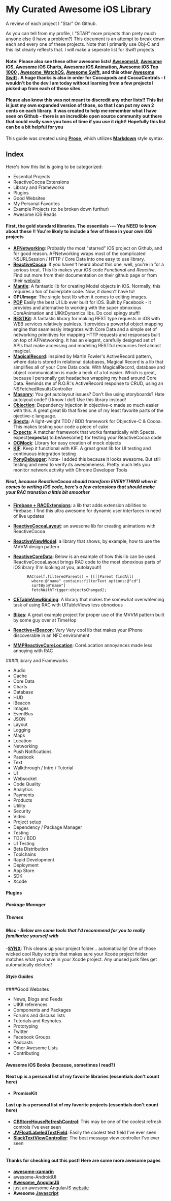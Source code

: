 # My Curated Awesome iOS Library 
A review of each project I "Star" On Github. 

As you can tell from my profile, I "STAR" more projects than prety much anyone else (I have a problem?) This document is an attempt to break down each and every one of these projects. Note that I primarily use Obj-C and this list clearly reflects that. I will make a seperate list for Swift projects

#### Note: Please also see these other awesome lists! [AwseomeUI](https://github.com/cjwirth/awesome-ios-ui), [Awesome iOS](https://github.com/vsouza/awesome-ios), [Awesome iOS Charts](https://github.com/sxyx2008/awesome-ios-chart), [Awesome iOS Animation](https://github.com/sxyx2008/awesome-ios-animation), [Awesome iOS Top 1000](https://github.com/iamdaiyuan/ios_top_1000) , [Awesome_WatchOS](https://github.com/sanketfirodiya/sample-watchkit-apps), [Awesome Swift](https://github.com/matteocrippa/awesome-swift), and this other [Awesome Swift](https://github.com/Wolg/awesome-swift) . A huge thanks is also in order for Cocoapods and CocoaControls - I wouldn't be the dev I am today without learning from a few projects I picked up from each of those sites.
#### Please also know this was not meant to discredit any other lists!! This list is just my own expanded version of those, so that I can put my own 2 cents on each library. It was created to help me remember what I have seen on Github - there is an incredible open source community out there that could really save you tons of time if you use it right! Hopefully this list can be a bit helpful for you

This guide was created using **[Prose](https://github.com/prose/prose)**, which utilizes [**Markdown**](https://confluence.atlassian.com/display/STASH/Markdown+syntax+guide?continue=https%3A%2F%2Fconfluence.atlassian.com%2Fdisplay%2FSTASH%2FMarkdown%2Bsyntax%2Bguide&application=cac) style syntax. 

## **Index**

Here's how this list is going to be categorized:
- Essential Projects
- ReactiveCocoa Extensions
- Library and Frameworks
- Plugins
- Good Websites
- My Personal Favorites
- Example Projects (to be broken down furthur)
- Awesome iOS Reads

#### First, the gold standard libraries. The essentials --- You **NEED** to know about these !! You're likely to include a few of these in your own iOS projects

- **[AFNetworking](https://github.com/AFNetworking/AFNetworking)**: Probably the most "starred" iOS project on Github, and for good reason. AFNetworking wraps most of the complicated NSURLSession / HTTP / Core Data into one easy to use library.
- **[ReactiveCocoa](https://github.com/ReactiveCocoa/ReactiveCocoa)**: If you haven't heard about this one, well, you're in for a serious treat. This lib makes your iOS code _Functional_ and _Reactive_. Find out more from their documentation on their github page or from their [website](http://reactivecocoa.io/)
- **[Mantle](https://github.com/Mantle/Mantle)**: A fantastic lib for creating Model objects in iOS. Normally, this requires a ton of boilerplate code. Now, it doesn't have to!
- **GPUImage**: The single best lib when it comes to editing images. 
- **[POP](https://github.com/facebook/pop)** Easily the best UI Lib ever built for iOS. Built by Facebook - it provides and alternative to working with the super obnoxious CoreAnimation and UIKitDynamics libs. Do cool spingy stuff!
- **[RESTKit](https://github.com/RestKit/RestKit)**: A fantastic library for making REST type requests in iOS with WEB services relatively painless. It provides a powerful object mapping engine that seamlessly integrates with Core Data and a simple set of networking primitives for mapping HTTP requests and responses built on top of AFNetworking. It has an elegant, carefully designed set of APIs that make accessing and modeling RESTful resources feel almost magical.
- **[MagicalRecord](https://github.com/magicalpanda/MagicalRecord)**: Inspired by Martin Fowler's ActiveRecord pattern, where data is stored in relational databases, Magical Record is a lib that simplifies all of your Core Data code. With MagicalRecord, database and object communication is made a heck of a lot easier. Which is great, because I personally get headaches wrapping my head around Core Data. Reminds me of R.O.R.'s ActiveRecord response to CRUD, using an NSFetchedResultsController
- **[Masonry](https://github.com/SnapKit/Masonry)**: You got autolayout issues? Don't like using storyboards? Hate autolyout code? (I know I do!) Use this library instead! 
- **[Objection](http://objection-framework.org/)**: Dependency Injection in objective-c made so much easier with this. A great great lib that fixes one of my least favorite parts of the ojective-c language.
- **[Specta](https://github.com/specta/specta)**: A light-weight TDD / BDD framework for Objective-C & Cocoa. This makes testing your code a piece of cake
- **[Expecta](https://github.com/specta/expecta/)**: A matcher framework that works fantastically with Specta. expect(**expecta**).to.beAwesome() for testing your ReactiveCocoa code
- **[OCMock](http://ocmock.org/)**: Library for easy creation of mock objects
- **[KIF](https://github.com/kif-framework/KIF)**: Keep it functional with KIF. A great great lib for UI testing and continuous integration testing 
- **[PonyDebugger](https://github.com/square/PonyDebugger)**: Note- I added this because it looks awesome. But still testing and need to verify its awesomeness. Pretty much lets you monitor network activity with Chrome Developer Tools

##### Next, because ReactiveCocoa should transform EVERYTHING when it comes to writing iOS code, here's a few extensions that should make your RAC transtion a little bit smoother

- **[Firebase + RACExtensions](https://github.com/joenoon/Firebase-RACExtensions)**: a lib that adds extension abilities to Firebase. I find this ultra awesome for dynamic user interfaces in need of live updates
- **[ReactiveCocoaLayout](https://github.com/ReactiveCocoa/ReactiveCocoaLayout)**: an awesome lib for creating animations with ReactiveCocoa
- **[ReactiveViewModel](https://github.com/ReactiveCocoa/ReactiveViewModel)**: a library that shows, by example, how to use the MVVM design pattern
- **[ReactiveCoreData](https://github.com/apparentsoft/ReactiveCoreData)**: Below is an example of how this lib can be used. ReactiveCocoaLayout brings RAC code to the most obnoxious parts of iOS ibrary (I'm looking at you, autolayout!)

            RAC(self.filteredParents) = [[[[Parent findAll]
              where:@"name" contains:filterText options:@"cd"]
              sortBy:@"name"]
              fetchWithTrigger:objectsChanged];

- **[CETableViewBinding](https://github.com/ColinEberhardt/CETableViewBinding)**: A library that makes the somewhat overwhleming task of using RAC with UITableViews less obnoxious
- **[Bikes](https://github.com/edc1591/Bikes)**: A great example project for proper use of the MVVM pattern built by some guy over at TimeHop
- **[Reactive+iBeacon](https://github.com/eliperkins/ReactiveBeacon)**: Very Very cool lib that makes your iPhone discoverable in an NFC environment
- **[MMPReactiveCoreLocation](MMPReactiveCoreLocation)**: CoreLocation annoyances made less annoying with RAC

####Library and Frameworks
- Audio
- Cache
- Core Data
- Charts
- Database
- HUD
- iBeacon
- Images
- EventBus
- JSON
- Layout
- Logging
- Maps
- Location
- Networking
- Push Notifications
- Passbook
- Text
- Walkthrough / Intro / Tutorial
- UI
- Websocket
- Code Quality
- Analytics
- Payments
- Products
- Utility
- Security
- Video
- Project setup
- Dependency / Package Manager
- Testing
- TDD / BDD
- UI Testing
- Beta Distribution
- Toolchains
- Rapid Development
- Deployment
- App Store
- SDK
- Xcode

#### Plugins
##### Package Manager
##### Themes
##### Misc - Below are some tools that I'd recommend for you to really familiarize yourself with

-**[SYNX](https://github.com/venmo/synx)**: This cleans up your project folder... automatically! One of those wicked cool Ruby scripts that makes sure your Xcode project folder matches what you have in your Xcode project. Any unused junk files get automatically deleted!


##### Style Guides

####Good Websites
- News, Blogs and Feeds
- UIKIt references
- Components and Packages
- Forums and discuss lists
- Tutorials and Keynotes
- Prototyping
- Twitter
- Facebook Groups
- Podcasts
- Other Awesome Lists
- Contributing

#### Awesome iOS Books (because, sometimes I read?)

#### Next up is a personal list of my favorite libraries (essentials don't count here)
- **PromiseKit**

#### Last up is a personal list of my favorite projects (essentials don't count here)
- **[CBStoreHouseRefreshControl](https://github.com/coolbeet/CBStoreHouseRefreshControl)**: This may be one of the coolest refresh controls I've ever seen
- **[JVFloatLabeledTextField](https://github.com/jverdi/JVFloatLabeledTextField)**: Easily the coolest text field I've ever seen
- **[SlackTextViewController](https://github.com/slackhq/SlackTextViewController)**: The best message view controller I've ever seen
-


#### Thanks for checking out this post! Here are some more awesome pages
- [**awesome-xamarin**](https://github.com/benoitjadinon/awesome-xamarin)
- awesome-AndroidUI
- **[Awesome_AngularJS](https://github.com/gianarb/awesome-angularjs)**
- just an awesome AngularJS [website](https://angularjs.zeef.com/gianluca.arbezzano)
- **Awesome [Javascript](https://github.com/sorrycc/awesome-javascript)**
